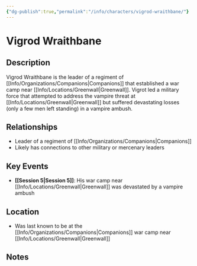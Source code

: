 ```yaml
---
{"dg-publish":true,"permalink":"/info/characters/vigrod-wraithbane/"}
---
```


# Vigrod Wraithbane

## Description
Vigrod Wraithbane is the leader of a regiment of [[Info/Organizations/Companions\|Companions]] that established a war camp near [[Info/Locations/Greenwall\|Greenwall]].
	Vigrot led a military force that attempted to address the vampire threat at [[Info/Locations/Greenwall\|Greenwall]] but suffered devastating losses (only a few men left standing) in a vampire ambush.

## Relationships
- Leader of a regiment of [[Info/Organizations/Companions\|Companions]]
- Likely has connections to other military or mercenary leaders

## Key Events
- **[[Session 5\|Session 5]]**: His war camp near [[Info/Locations/Greenwall\|Greenwall]] was devastated by a vampire ambush

## Location
- Was last known to be at the [[Info/Organizations/Companions\|Companions]] war camp near [[Info/Locations/Greenwall\|Greenwall]]

## Notes